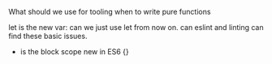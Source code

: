 What should we use for tooling
when to write pure functions

let is the new var: can we just use let from now on.
can eslint and linting can find these basic issues.
- is the block scope new in ES6 {}
